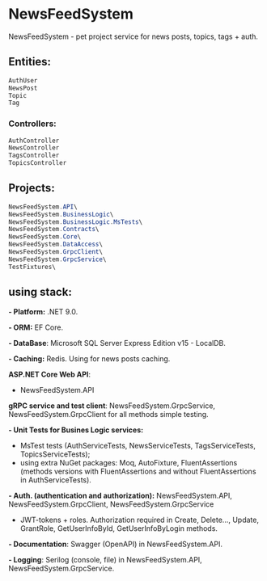 # NewsFeedSystem

NewsFeedSystem - pet project service for news posts, topics, tags + auth.

## **Entities:**
```csharp
AuthUser
NewsPost
Topic
Tag
```

### **Controllers:**
```csharp
AuthController
NewsController
TagsController
TopicsController
```

## **Projects:**
```csharp
NewsFeedSystem.API\
NewsFeedSystem.BusinessLogic\
NewsFeedSystem.BusinessLogic.MsTests\
NewsFeedSystem.Contracts\
NewsFeedSystem.Core\
NewsFeedSystem.DataAccess\
NewsFeedSystem.GrpcClient\
NewsFeedSystem.GrpcService\
TestFixtures\
```

## **using stack:**
**- Platform:** .NET 9.0.

**- ORM:** EF Core.

**- DataBase**: Microsoft SQL Server Express Edition v15 - LocalDB.

**- Caching:** Redis. Using for news posts caching.

**ASP.NET Core Web API**:
- NewsFeedSystem.API

**gRPC service and test client**: NewsFeedSystem.GrpcService, NewsFeedSystem.GrpcClient for all methods simple testing.

**- Unit Tests for Busines Logic services:**
- MsTest tests (AuthServiceTests, NewsServiceTests, TagsServiceTests, TopicsServiceTests);
- using extra NuGet packages: Moq, AutoFixture, FluentAssertions (methods versions with FluentAssertions and without FluentAssertions in AuthServiceTests).


**- Auth. (authentication and authorization):**
NewsFeedSystem.API, NewsFeedSystem.GrpcClient, NewsFeedSystem.GrpcService
- JWT-tokens + roles. Authorization required in Create, Delete..., Update, GrantRole, GetUserInfoById, GetUserInfoByLogin methods.

**- Documentation**: Swagger (OpenAPI) in NewsFeedSystem.API.

**- Logging**: Serilog (console, file) in NewsFeedSystem.API, NewsFeedSystem.GrpcService.